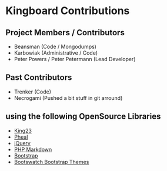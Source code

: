 # Kingboard Contributions

## Project Members / Contributors
- Beansman (Code / Mongodumps)
- Karbowiak (Administrative / Code)
- Peter Powers / Peter Petermann (Lead Developer)

## Past Contributors
- Trenker (Code)
- Necrogami (Pushed a bit stuff in git arround)

## using the following OpenSource Libraries
- [King23](http://king23.devedge.eu)
- [Pheal](https://github.com/ppetermann/pheal)
- [jQuery](http://jquery.com/)
- [PHP Markdown](http://michelf.com/projects/php-markdown/)
- [Bootstrap](http://twitter.github.com/bootstrap/)
- [Bootswatch Bootstrap Themes](https://github.com/thomaspark/bootswatch)